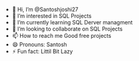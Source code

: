 - 👋 Hi, I’m @Santoshjoshi27
- 👀 I’m interested in SQL Projects
- 🌱 I’m currently learning SQL Derver managment
- 💞️ I’m looking to collaborate on SQL Projects
- 📫 How to reach me Good free projects
- 😄 Pronouns: Santosh
- ⚡ Fun fact: Littil Bit Lazy

<!---
Santoshjoshi27/Santoshjoshi27 is a ✨ special ✨ repository because its `README.md` (this file) appears on your GitHub profile.
You can click the Preview link to take a look at your changes.
--->
